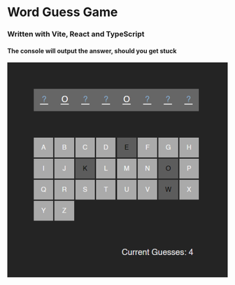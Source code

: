 # Word Guess Game

### Written with Vite, React and TypeScript

#### The console will output the answer, should you get stuck

![screenshot](./screenshot.png)
